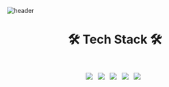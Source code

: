 ![header](https://capsule-render.vercel.app/api?type=waving!&color=gradient&height=300&section=header&text=SangWon%20Seo&fontAlign=70&fontSize=70&fontAlignY=30&fontColor=ffbf00)

<h1 align="center"><b>🛠 Tech Stack 🛠</b></h1>
</br>

<p align ="center">
<img src="https://img.shields.io/badge/flutter-02569B?style=flat-square&logo=flutter&logoColor=b8dff8"/></a> &nbsp
<img src="https://img.shields.io/badge/Dart-199ED9?style=flat-square&logo=Dart&logoColor=02569b"/></a> &nbsp
<img src="https://img.shields.io/badge/androidstudio-3DDC84?style=flat-square&logo=androidstudio&logoColor=white"/></a> &nbsp
<img src="https://img.shields.io/badge/HTML5-E34F26?style=flat-square&logo=HTML5&logoColor=white"/></a> &nbsp
<img src="https://img.shields.io/badge/CSS3-1572B6?style=flat-square&logo=CSS3&logoColor=white"/></a> &nbsp
</p>

